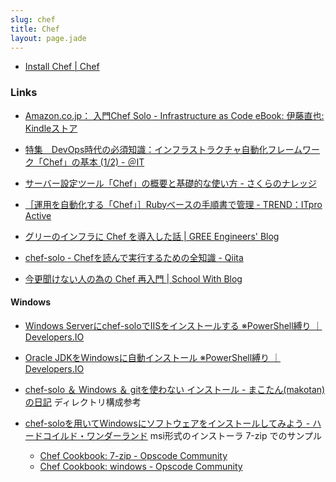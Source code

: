 ```yaml
---
slug: chef
title: Chef
layout: page.jade
---
```



- [Install Chef | Chef](http://www.getchef.com/chef/install/)

### Links

- [Amazon.co.jp： 入門Chef Solo - Infrastructure as Code eBook: 伊藤直也: Kindleストア](http://www.amazon.co.jp/dp/B00BSPH158)

- [特集　DevOps時代の必須知識：インフラストラクチャ自動化フレームワーク「Chef」の基本 (1/2) - ＠IT](http://www.atmarkit.co.jp/ait/articles/1305/24/news003.html)

- [サーバー設定ツール「Chef」の概要と基礎的な使い方 - さくらのナレッジ](http://knowledge.sakura.ad.jp/tech/867/)

- [［運用を自動化する「Chef」］Rubyベースの手順書で管理 - TREND：ITpro Active](http://itpro.nikkeibp.co.jp/article/Active/20130307/461541/)

- [グリーのインフラに Chef を導入した話 | GREE Engineers' Blog](http://labs.gree.jp/blog/2013/12/10056/)

- [chef-solo - Chefを読んで実行するための全知識 - Qiita](http://qiita.com/TsuyoshiUshio@github/items/89030baca68b05a9783d)

- [今更聞けない人の為の Chef 再入門 | School With Blog](http://blog.schoolwith.me/chef-re-introduction/)

#### Windows

- [Windows Serverにchef-soloでIISをインストールする ※PowerShell縛り ｜ Developers.IO](http://dev.classmethod.jp/cloud/aws/windows-chef-iis/)

- [Oracle JDKをWindowsに自動インストール ※PowerShell縛り ｜ Developers.IO](http://dev.classmethod.jp/cloud/aws/auto_jdk_on_windows/)

- [chef-solo ＆ Windows ＆ gitを使わない インストール - まこたん(makotan)の日記](http://d.hatena.ne.jp/makotan/20130304/p1) ディレクトリ構成参考

- [chef-soloを用いてWindowsにソフトウェアをインストールしてみよう - ハードコイルド・ワンダーランド](http://weathercook.hatenadiary.jp/entry/20120117/1326778600) msi形式のインストーラ 7-zip でのサンプル
    - [Chef Cookbook: 7-zip - Opscode Community](http://community.opscode.com/cookbooks/7-zip)
    - [Chef Cookbook: windows - Opscode Community](http://community.opscode.com/cookbooks/windows)
